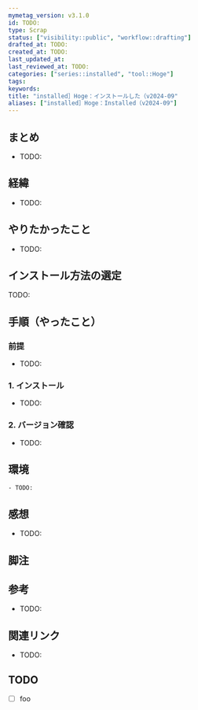 ```yaml
---
mymetag_version: v3.1.0
id: TODO:
type: Scrap
status: ["visibility::public", "workflow::drafting"]
drafted_at: TODO:
created_at: TODO:
last_updated_at:
last_reviewed_at: TODO:
categories: ["series::installed", "tool::Hoge"]
tags:
keywords:
title: "installed］Hoge：インストールした（v2024-09"
aliases: ["installed］Hoge：Installed（v2024-09"]
---
```


## まとめ

- TODO:

## 経緯

- TODO:

## やりたかったこと

- TODO:

## インストール方法の選定

TODO:

## 手順（やったこと）

### 前提

- TODO:

### 1. インストール

- TODO:

### 2. バージョン確認

- TODO:

## 環境

```console
- TODO:
```

## 感想

- TODO:

## 脚注

[^1]: foobarbaz

## 参考

- TODO:

## 関連リンク

- TODO:

## TODO

- [ ] foo
